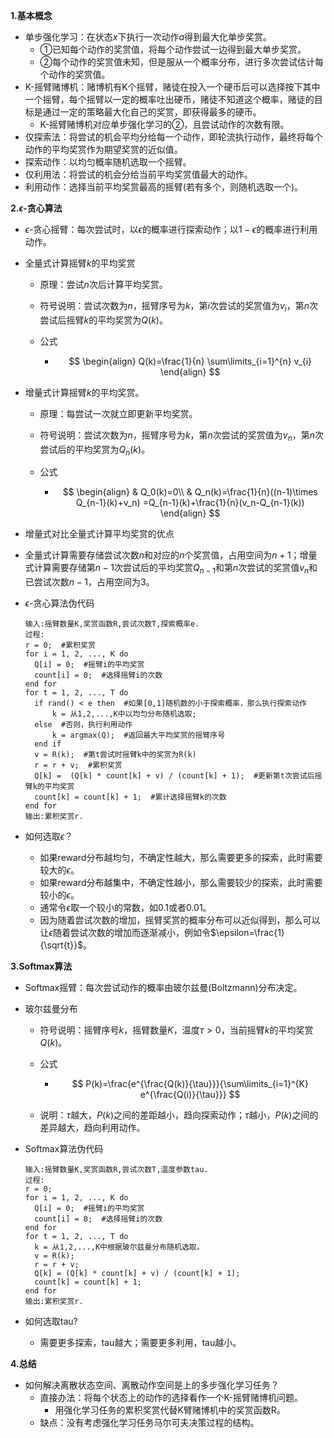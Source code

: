**1.基本概念**

+ 单步强化学习：在状态$x$下执行一次动作$a$得到最大化单步奖赏。
  + ①已知每个动作的奖赏值，将每个动作尝试一边得到最大单步奖赏。
  + ②每个动作的奖赏值未知，但是服从一个概率分布，进行多次尝试估计每个动作的奖赏值。
+ K-摇臂赌博机：赌博机有K个摇臂，赌徒在投入一个硬币后可以选择按下其中一个摇臂，每个摇臂以一定的概率吐出硬币，赌徒不知道这个概率，赌徒的目标是通过一定的策略最大化自己的奖赏，即获得最多的硬币。
  + K-摇臂赌博机对应单步强化学习的②，且尝试动作的次数有限。
+ 仅探索法：将尝试的机会平均分给每一个动作，即轮流执行动作，最终将每个动作的平均奖赏作为期望奖赏的近似值。
+ 探索动作：以均匀概率随机选取一个摇臂。
+ 仅利用法：将尝试的机会分给当前平均奖赏值最大的动作。
+ 利用动作：选择当前平均奖赏最高的摇臂(若有多个，则随机选取一个)。

**2.$\epsilon$-贪心算法**

+ $\epsilon$-贪心摇臂：每次尝试时，以$\epsilon$的概率进行探索动作；以$1-\epsilon$的概率进行利用动作。

+ 全量式计算摇臂$k$的平均奖赏

  + 原理：尝试$n$次后计算平均奖赏。

  + 符号说明：尝试次数为$n$，摇臂序号为$k$，第$i$次尝试的奖赏值为$v_i$，第$n$次尝试后摇臂$k$的平均奖赏为$Q(k)$。

  + 公式

    + $$
      \begin{align}
      Q(k)=\frac{1}{n} \sum\limits_{i=1}^{n} v_{i}
      \end{align}
      $$

+ 增量式计算摇臂$k$的平均奖赏。

  + 原理：每尝试一次就立即更新平均奖赏。

  + 符号说明：尝试次数为$n$，摇臂序号为$k$，第$n$次尝试的奖赏值为$v_n$，第$n$次尝试后的平均奖赏为$Q_n(k)$。

  + 公式

    + $$
      \begin{align}
      & Q_0(k)=0\\
      & Q_n(k)=\frac{1}{n}((n-1)\times Q_{n-1}(k)+v_n)
      =Q_{n-1}(k)+\frac{1}{n}(v_n-Q_{n-1}(k))
      \end{align}
      $$

+ 增量式对比全量式计算平均奖赏的优点
  
+ 全量式计算需要存储尝试次数$n$和对应的$n$个奖赏值，占用空间为$n+1$；增量式计算需要存储第$n-1$次尝试后的平均奖赏$Q_{n-1}$和第$n$次尝试的奖赏值$v_n$和已尝试次数$n-1$，占用空间为$3$。
  
+ $\epsilon$-贪心算法伪代码

  ```pseudocode
  输入:摇臂数量K,奖赏函数R,尝试次数T,探索概率e.
  过程:
  r = 0;  #累积奖赏
  for i = 1, 2, ..., K do
  	Q[i] = 0;  #摇臂i的平均奖赏
  	count[i] = 0;  #选择摇臂i的次数
  end for
  for t = 1, 2, ..., T do
  	if rand() < e then  #如果[0,1]随机数的小于探索概率，那么执行探索动作
  		k = 从1,2,...,K中以均匀分布随机选取;
  	else  #否则，执行利用动作
  		k = argmax(Q);  #返回最大平均奖赏的摇臂序号
  	end if
  	v = R(k);  #第t尝试时摇臂k中的奖赏为R(k)
  	r = r + v;  #累积奖赏
  	Q[k] =  (Q[k] * count[k] + v) / (count[k] + 1);  #更新第t次尝试后摇臂k的平均奖赏
  	count[k] = count[k] + 1;  #累计选择摇臂k的次数
  end for
  输出:累积奖赏r.
  ```

+ 如何选取$\epsilon$？

  + 如果reward分布越均匀，不确定性越大，那么需要更多的探索，此时需要较大的$\epsilon$。
  + 如果reward分布越集中，不确定性越小，那么需要较少的探索，此时需要较小的$\epsilon$。
  + 通常令$\epsilon$取一个较小的常数，如0.1或者0.01。
  + 因为随着尝试次数的增加，摇臂奖赏的概率分布可以近似得到，那么可以让$\epsilon$随着尝试次数的增加而逐渐减小，例如令$\epsilon=\frac{1}{\sqrt{t}}$。

**3.Softmax算法**

+ Softmax摇臂：每次尝试动作的概率由玻尔兹曼(Boltzmann)分布决定。

+ 玻尔兹曼分布

  + 符号说明：摇臂序号$k$，摇臂数量$K$，温度$\tau>0$，当前摇臂$k$的平均奖赏$Q(k)$。

  + 公式

    + $$
      P(k)=\frac{e^{\frac{Q(k)}{\tau}}}{\sum\limits_{i=1}^{K} e^{\frac{Q(i)}{\tau}}}
      $$

  + 说明：$\tau$越大，$P(k)$之间的差距越小，趋向探索动作；$\tau$越小，$P(k)$之间的差异越大，趋向利用动作。

+ Softmax算法伪代码

  ```pseudocode
  输入:摇臂数量K,奖赏函数R,尝试次数T,温度参数tau.
  过程:
  r = 0;
  for i = 1, 2, ..., K do
  	Q[i] = 0;  #摇臂i的平均奖赏
  	count[i] = 0;  #选择摇臂i的次数
  end for
  for t = 1, 2, ..., T do
  	k = 从1,2,...,K中根据玻尔兹曼分布随机选取。
  	v = R(k);
  	r = r + v;
  	Q[k] = (Q[k] * count[k] + v) / (count[k] + 1);
  	count[k] = count[k] + 1;
  end for
  输出:累积奖赏r.
  ```

+ 如何选取tau?
  
  + 需要更多探索，tau越大；需要更多利用，tau越小。

**4.总结**

+ 如何解决离散状态空间、离散动作空间是上的多步强化学习任务？
  + 直接办法：将每个状态上的动作的选择看作一个K-摇臂赌博机问题。
    + 用强化学习任务的累积奖赏代替K臂赌博机中的奖赏函数R。
  + 缺点：没有考虑强化学习任务马尔可夫决策过程的结构。